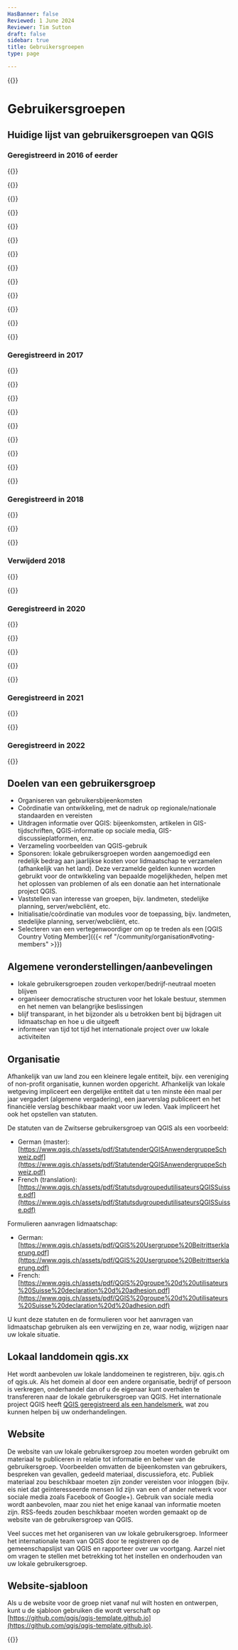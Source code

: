 ```yaml
---
HasBanner: false
Reviewed: 1 June 2024
Reviewer: Tim Sutton
draft: false
sidebar: true
title: Gebruikersgroepen
type: page

---
```

{{<content-start >}}
# Gebruikersgroepen
## Huidige lijst van gebruikersgroepen van QGIS
### Geregistreerd in 2016 of eerder
{{<rich-list listLink="https://qgisbrasil.org/" icon="🇧🇷 " layoutClass="half" listTitle="QGIS Brasil (Brazilië) " listSubtitle="Contact: Arthur Nanni" >}}

{{<rich-list listLink="https://qgis.dk/" icon="🇩🇰 " layoutClass="half" listTitle="QGIS Brugergruppe Danmark (Denemarken) " listSubtitle="Contact: Jacob Arpe" >}}

{{<rich-list listLink="https://uk.osgeo.org/qgis.html" icon="🏴󠁧󠁢󠁥󠁮󠁧󠁿 " layoutClass="half" listTitle="QGIS UK (Engeland) " listSubtitle="Contact: Simon Miles" >}}

{{<rich-list listLink="https://qgis.de/" icon="🇩🇪 " layoutClass="half" listTitle="QGIS Anwendergruppe Deutschland (Duitsland) " listSubtitle="Contact: Thomas Schüttenberg" >}}

{{<rich-list listLink="http://qgis.it/" icon="🇮🇹 " layoutClass="half" listTitle="Gruppo degli utenti italiani di QGIS (Italië) " listSubtitle="Contact: Matteo Ghetta" >}}

{{<rich-list listLink="http://qgis.jp/" icon="🇯🇵 " layoutClass="half" listTitle="QGIS User Group Japan (OSGeo.JP) " listSubtitle="Contact: Kosuke ASAHI" >}}

{{<rich-list listLink="https://qgis.pe/" icon="🇵🇪 " layoutClass="half" listTitle="QGIS Perú Official Users Group (Peru)" listSubtitle="Contact: Anibal Alarcon" >}}

{{<rich-list listLink="https://qgis.pl/" icon="🇵🇱 " layoutClass="half" listTitle="Polska Grupa Użytkowników QGIS (Polen) " listSubtitle="Contact: Michał Żugajewicz" >}}

{{<rich-list listLink="https://qgis.pt/" icon="🇵🇹 " layoutClass="half" listTitle="QGIS Portugal " listSubtitle="Contact: João Gaspar" >}}

{{<rich-list listLink="https://uk.osgeo.org/qgis.html" icon="🏴󠁧󠁢󠁳󠁣󠁴󠁿 " layoutClass="half" listTitle="QGIS UK (Schotland) " listSubtitle="Contact: Ross McDonald" >}}

{{<rich-list listLink="https://qgis.ch/" icon="🇨🇭 " layoutClass="half" listTitle="QGIS user group Switzerland (Zwitserland)" listSubtitle="Contact: François Voisard" >}}

{{<rich-list listLink="https://uk.osgeo.org/qgis.html" icon="🏴󠁧󠁢󠁷󠁬󠁳󠁿 " layoutClass="half" listTitle="QGIS UK (Wales/Cymru) " listSubtitle="Contact: Kevin Williams" >}}

{{<rich-list listLink="https://teamwork.niwa.co.nz/display/NQUG/NIWA+QGIS+Users+Group" icon="🇳🇿 " layoutClass="half" listTitle="NIWA QGIS user group (Nieuw Zeeland) " listSubtitle="Contact: Brent Wood –> VERWIJDERD in 2018" >}}
### Geregistreerd in 2017
{{<rich-list listLink="https://qgis.no/" icon="🇳🇴" layoutClass="half" listTitle="QGIS Norge (Noorwegen)" listSubtitle="Contact: James Stott" >}}

{{<rich-list listLink="https://qgis.org.za/" icon="🇿🇦" layoutClass="half" listTitle="QGIS ZA (Zuid-Afrika)" listSubtitle="Contact: Admire Nyakudya" >}}

{{<rich-list listLink="https://www.osgeo.fr/" icon="🇫🇷" layoutClass="half" listTitle="Groupe des Utilisateurs de QGIS - France (Frankrijk)" listSubtitle="Contact: Harrissou Sant-anna" >}}

{{<rich-list listLink="https://qgis.se/" icon="🇸🇪" layoutClass="half" listTitle="QGIS Sverige (Zweden)" listSubtitle="Contact: Karl-Magnus Jönsson" >}}

{{<rich-list listLink="https://qgis.or.ke" icon="🇰🇪" layoutClass="half" listTitle="QGIS Kenya (Kenia)" listSubtitle="Contact: Benard Mitto" >}}

{{<rich-list listLink="https://qgis-australia.org/" icon="🇦🇺" layoutClass="half" listTitle="QGIS Australia (Australië)" listSubtitle="Contact: Emma Hain" >}}

{{<rich-list listLink="http://qgis-us.org" icon="🇺🇸" layoutClass="half" listTitle="QGIS USA (VS)" listSubtitle="Contact: Randal Hale" >}}

{{<rich-list listLink="https://qgis.mx" icon="🇲🇽" layoutClass="half" listTitle="QGIS Mexico (Mexico)" listSubtitle="Contact: Hennessy Amor Becerra Ayala" >}}

{{<rich-list listLink="https://qgis.org" icon="🇬🇪" layoutClass="half" listTitle="QGIS Georgia (Georgië)" listSubtitle="Contact: Zurab Archvadze –> VERWIJDERD in 2018" >}}
### Geregistreerd in 2018
{{<rich-list listLink="https://qgis.ro/" icon="🇷🇴" layoutClass="half" listTitle="Asociația Utilizatorilor QGIS (Roemenië)" listSubtitle="Contact: Tudor Bărăscu" >}}

{{<rich-list listLink="https://qgis.es/" icon="🇪🇸" layoutClass="half" listTitle="Association of QGIS users in Spain (Spanje)" listSubtitle="Contact: Carlos López Quintanilla" >}}

{{<rich-list listLink="https://qgisusers.co" icon="🇨🇴" layoutClass="half" listTitle="Grupo de Usuarios QGIS Colombia (Colombia)" listSubtitle="Contact: Germán Carrillo" >}}
### Verwijderd 2018
{{<rich-list listLink="https://teamwork.niwa.co.nz/display/NQUG/NIWA+QGIS+Users+Group" icon="🇳🇿 " layoutClass="half" listTitle="NIWA QGIS user group (Nieuw Zeeland)" listSubtitle="Contact: Brent Wood" >}}

{{<rich-list listLink="https://qgis.org" icon="🇬🇪" layoutClass="half" listTitle="QGIS Georgia (Georgië)" listSubtitle="Contact: Zurab Archvadze" >}}
### Geregistreerd in 2020
{{<rich-list listLink="https://qgis.nl/" icon="🇳🇱" layoutClass="half" listTitle="QGIS gebruikersgroep (Nederland)" listSubtitle="Contact: Raymond Nijssen" >}}

{{<rich-list listLink="https://qgis.org.mx/" icon="🇲🇽" layoutClass="half" listTitle="Asociación QGIS México (Mexico)" listSubtitle="Contact: Hennessy Amor Becerra Ayala" >}}

{{<rich-list listLink="https://qgis-id.github.io/" icon="🇮🇩" layoutClass="half" listTitle="Komunitas Pengguna QGIS Indonesia (indonesië)" listSubtitle="Contact: Ismail Sunni" >}}

{{<rich-list listLink="https://qgis.sk/" icon="🇸🇰" layoutClass="half" listTitle="QGIS Slovensko (Slowakije)" listSubtitle="Contact: Jana Michalkova" >}}

{{<rich-list listLink="https://qgis.ec/" icon="🇪🇨" layoutClass="half" listTitle="Grupo de usuarios QGIS Ecuador (Ecuador)" listSubtitle="Contact: Adrián Benavides" >}}
### Geregistreerd in 2021
{{<rich-list listLink="https://qgis.at/" icon="🇦🇹" layoutClass="half" listTitle="QGIS Anwendergruppe Österreich (Oostenrijk)" listSubtitle="Contact: Paul Stampfl" >}}

{{<rich-list listLink="https://qgisghana.org/" icon="🇬🇭" layoutClass="half" listTitle="QGIS Ghana (Ghana)" listSubtitle="Contact: Enock Seth Nyamador" >}}
### Geregistreerd in 2022
{{<rich-list listLink="https://qgis.ar/" icon="🇦🇷" layoutClass="half" listTitle="QGIS Argentina (Argentinië)" listSubtitle="Contact: Ariel Anthieni" >}}
## Doelen van een gebruikersgroep
* Organiseren van gebruikersbijeenkomsten
* Coördinatie van ontwikkeling, met de nadruk op regionale/nationale standaarden en vereisten 
* Uitdragen informatie over QGIS: bijeenkomsten, artikelen in GIS-tijdschriften, QGIS-informatie op sociale media, GIS-discussieplatformen, enz.
* Verzameling voorbeelden van QGIS-gebruik
* Sponsoren: lokale gebruikersgroepen worden aangemoedigd een redelijk bedrag aan jaarlijkse kosten voor lidmaatschap te verzamelen (afhankelijk van het land). Deze verzamelde gelden kunnen worden gebruikt voor de ontwikkeling van bepaalde mogelijkheden, helpen met het oplossen van problemen of als een donatie aan het internationale project QGIS.
* Vaststellen van interesse van groepen, bijv. landmeten, stedelijke planning, server/webcliënt, etc.
* Initialisatie/coördinatie van modules voor de toepassing, bijv. landmeten, stedelijke planning, server/webcliënt, etc.
* Selecteren van een vertegenwoordiger om op te treden als een [QGIS Country Voting Member]({{< ref "/community/organisation#voting-members" >}})

## Algemene veronderstellingen/aanbevelingen
* lokale gebruikersgroepen zouden verkoper/bedrijf-neutraal moeten blijven
* organiseer democratische structuren voor het lokale bestuur, stemmen en het nemen van belangrijke beslissingen
* blijf transparant, in het bijzonder als u betrokken bent bij bijdragen uit lidmaatschap en hoe u die uitgeeft
* informeer van tijd tot tijd het internationale project over uw lokale activiteiten

## Organisatie
Afhankelijk van uw land zou een kleinere legale entiteit, bijv. een vereniging of non-profit organisatie, kunnen worden opgericht. Afhankelijk van lokale wetgeving impliceert een dergelijke entiteit dat u ten minste één maal per jaar vergadert (algemene vergadering), een jaarverslag publiceert en het financiële verslag beschikbaar maakt voor uw leden. Vaak impliceert het ook het opstellen van statuten.

De statuten van de Zwitserse gebruikersgroep van QGIS als een voorbeeld:
* German (master): [https://www.qgis.ch/assets/pdf/StatutenderQGISAnwendergruppeSchweiz.pdf](https://www.qgis.ch/assets/pdf/StatutenderQGISAnwendergruppeSchweiz.pdf)
* French (translation): [https://www.qgis.ch/assets/pdf/StatutsdugroupedutilisateursQGISSuisse.pdf](https://www.qgis.ch/assets/pdf/StatutsdugroupedutilisateursQGISSuisse.pdf)

Formulieren aanvragen lidmaatschap:
* German: [https://www.qgis.ch/assets/pdf/QGIS%20Usergruppe%20Beitrittserklaerung.pdf](https://www.qgis.ch/assets/pdf/QGIS%20Usergruppe%20Beitrittserklaerung.pdf)
* French: [https://www.qgis.ch/assets/pdf/QGIS%20groupe%20d%20utilisateurs%20Suisse%20declaration%20d%20adhesion.pdf](https://www.qgis.ch/assets/pdf/QGIS%20groupe%20d%20utilisateurs%20Suisse%20declaration%20d%20adhesion.pdf)

U kunt deze statuten en de formulieren voor het aanvragen van lidmaatschap gebruiken als een verwijzing en ze, waar nodig, wijzigen naar uw lokale situatie.
## Lokaal landdomein qgis.xx
Het wordt aanbevolen uw lokale landdomeinen te registreren, bijv. qgis.ch of qgis.uk. Als het domein al door een andere organisatie, bedrijf of persoon is verkregen, onderhandel dan of u de eigenaar kunt overhalen te transfereren naar de lokale gebruikersgroep van QGIS. Het internationale project QGIS heeft [QGIS geregistreerd als een handelsmerk](../organisation/guidelines), wat zou kunnen helpen bij uw onderhandelingen.
## Website
De website van uw lokale gebruikersgroep zou moeten worden gebruikt om materiaal te publiceren in relatie tot informatie en beheer van de gebruikersgroep. Voorbeelden omvatten de bijeenkomsten van gebruikers, bespreken van gevallen, gedeeld materiaal, discussiefora, etc. Publiek materiaal zou beschikbaar moeten zijn zonder vereisten voor inloggen (bijv. eis niet dat geïnteresseerde mensen lid zijn van een of ander netwerk voor sociale media zoals Facebook of Google+). Gebruik van sociale media wordt aanbevolen, maar zou niet het enige kanaal van informatie moeten zijn. RSS-feeds zouden beschikbaar moeten worden gemaakt op de website van de gebruikersgroep van QGIS.

Veel succes met het organiseren van uw lokale gebruikersgroep. Informeer het internationale team van QGIS door te registreren op de gemeenschapslijst van QGIS en rapporteer over uw voortgang. Aarzel niet om vragen te stellen met betrekking tot het instellen en onderhouden van uw lokale gebruikersgroep.
## Website-sjabloon
Als u de website voor de groep niet vanaf nul wilt hosten en ontwerpen, kunt u de sjabloon gebruiken die wordt verschaft op [https://github.com/qgis/qgis-template.github.io](https://github.com/qgis/qgis-template.github.io).

{{<content-end >}}
